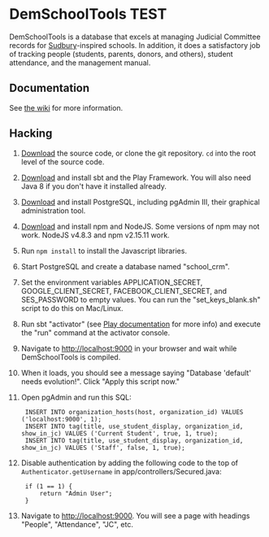 # DemSchoolTools TEST

DemSchoolTools is a database that excels at managing Judicial Committee records
for [Sudbury](https://en.wikipedia.org/wiki/Sudbury_school)-inspired schools. 
In addition, it does a satisfactory job of tracking people (students, parents, 
donors, and others), student attendance, and the management manual.

## Documentation
See [the wiki](https://github.com/schmave/demschooltools/wiki/) for more information.

## Hacking
1. [Download](https://github.com/schmave/demschooltools/archive/master.zip) 
the source code, or clone the git repository. `cd` into the root level
of the source code.

1. [Download](https://playframework.com/documentation/2.5.x/Installing) 
and install sbt and the Play Framework. You will also need Java 8 if 
you don't have it installed already.

1. [Download](http://www.postgresql.org/download/) and install PostgreSQL, 
including pgAdmin III, their graphical administration tool.

1. [Download](https://nodejs.org/en/download/releases/) and install npm and NodeJS.
  Some versions of npm may not work. NodeJS v4.8.3 and npm v2.15.11 work.
  
1. Run `npm install` to install the Javascript libraries. 

1. Start PostgreSQL and create a database named "school_crm".

1. Set the environment variables APPLICATION_SECRET, GOOGLE_CLIENT_SECRET, 
FACEBOOK_CLIENT_SECRET, and SES_PASSWORD to empty values. You can run the 
"set_keys_blank.sh" script to do this on Mac/Linux.

1. Run sbt "activator" (see [Play documentation](https://playframework.com/documentation/2.5.x/PlayConsole) 
for more info) and execute the "run" command at the activator console.

1. Navigate to [http://localhost:9000](http://localhost:9000) in your browser 
and wait while DemSchoolTools is compiled.

1. When it loads, you should see a message saying 
"Database 'default' needs evolution!". Click "Apply this script now."

1. Open pgAdmin and run this SQL:

        INSERT INTO organization_hosts(host, organization_id) VALUES ('localhost:9000', 1);
        INSERT INTO tag(title, use_student_display, organization_id, show_in_jc) VALUES ('Current Student', true, 1, true);
        INSERT INTO tag(title, use_student_display, organization_id, show_in_jc) VALUES ('Staff', false, 1, true);

1. Disable authentication by adding the following code to the top of `Authenticator.getUsername` in app/controllers/Secured.java:

        if (1 == 1) {
            return "Admin User";
        }

1. Navigate to [http://localhost:9000](http://localhost:9000). You will see 
a page with headings "People", "Attendance", "JC", etc.
